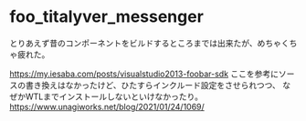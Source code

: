 # foo_titalyver_messenger

とりあえず昔のコンポーネントをビルドするところまでは出来たが、めちゃくちゃ疲れた。

https://my.iesaba.com/posts/visualstudio2013-foobar-sdk
ここを参考にソースの書き換えはなかったけど、ひたすらインクルード設定をさせられつつ、
なぜかWTLまでインストールしないといけなかったり。
https://www.unagiworks.net/blog/2021/01/24/1069/
